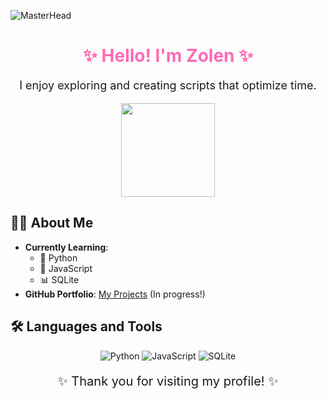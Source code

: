 ![MasterHead](https://media.discordapp.net/attachments/1187007151357562922/1297976272198045747/360_F_591976463_KMZyV6obpsrN2bJJJkYW0bzoH2XxLTlA.jpg?ex=6717e21a&is=6716909a&hm=0d7c3585a5719225be61486d434bfd552162416911d3dfa8ca46d4833825ed46&=&format=webp)

<div align="center">
  <h1 style="color: #FF69B4;">✨ Hello! I'm Zolen ✨</h1>
  <p style="font-size: 18px;">I enjoy exploring and creating scripts that optimize time.</p>
  <img src="https://media.discordapp.net/attachments/1187007151357562922/1297980512232800287/klipartz.com1.png?ex=6717e60d&is=6716948d&hm=63cfd7afed0166df8a33ccf04348a4f7afe713931795a0c9da80a2cb30f71a43&=&format=webp&quality=lossless" width="150" />
</div>

## 👨‍💻 About Me
- **Currently Learning**:
  - 🐍 Python
  - 📜 JavaScript
  - 📊 SQLite
- **GitHub Portfolio**: [My Projects](https://github.com/zolentharis) (In progress!)

## 🛠️ Languages and Tools
<p align="center">
  <img src="https://img.shields.io/badge/Python-3776AB?style=flat&logo=python&logoColor=white" alt="Python" />
  <img src="https://img.shields.io/badge/JavaScript-F7DF1E?style=flat&logo=javascript&logoColor=black" alt="JavaScript" />
  <img src="https://img.shields.io/badge/SQLite-003B57?style=flat&logo=sqlite&logoColor=white" alt="SQLite" />
</p>

<p align="center" style="font-size: 20px;">✨ Thank you for visiting my profile! ✨</p>
